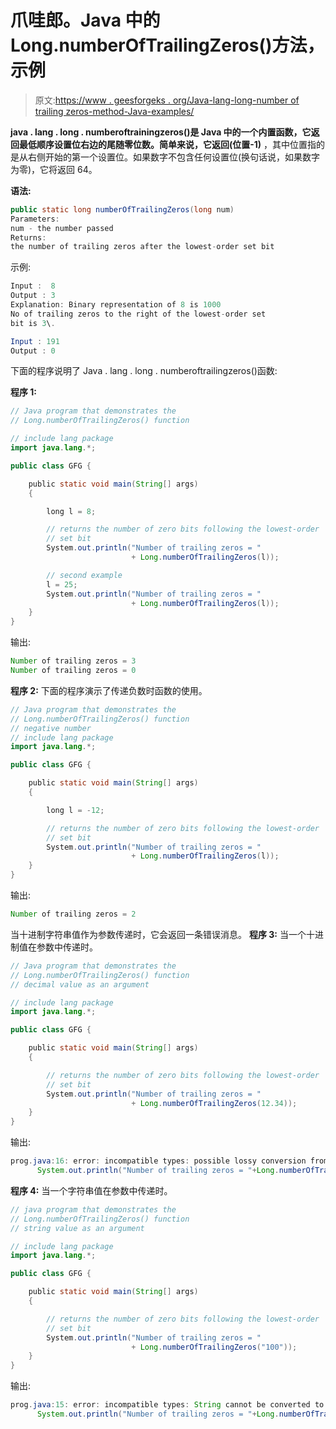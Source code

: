 # 爪哇郎。Java 中的 Long.numberOfTrailingZeros()方法，示例

> 原文:[https://www . geesforgeks . org/Java-lang-long-number of trailing zeros-method-Java-examples/](https://www.geeksforgeeks.org/java-lang-long-numberoftrailingzeros-method-java-examples/)

**java . lang . long . numberoftrainingzeros()**是 Java 中的一个内置函数，它返回最低顺序设置位右边的尾随零位数。简单来说，它返回**(位置-1)** ，其中位置指的是从右侧开始的第一个设置位。如果数字不包含任何设置位(换句话说，如果数字为零)，它将返回 64。

**语法:**

```java
public static long numberOfTrailingZeros(long num)
Parameters:
num - the number passed 
Returns:
the number of trailing zeros after the lowest-order set bit

```

示例:

```java
Input :  8
Output : 3 
Explanation: Binary representation of 8 is 1000 
No of trailing zeros to the right of the lowest-order set
bit is 3\. 

Input : 191
Output : 0 

```

下面的程序说明了 Java . lang . long . numberoftrailingzeros()函数:

**程序 1:**

```java
// Java program that demonstrates the
// Long.numberOfTrailingZeros() function

// include lang package
import java.lang.*;

public class GFG {

    public static void main(String[] args)
    {

        long l = 8;

        // returns the number of zero bits following the lowest-order
        // set bit
        System.out.println("Number of trailing zeros = "
                           + Long.numberOfTrailingZeros(l));

        // second example
        l = 25;
        System.out.println("Number of trailing zeros = "
                           + Long.numberOfTrailingZeros(l));
    }
}
```

输出:

```java
Number of trailing zeros = 3
Number of trailing zeros = 0

```

**程序 2:** 下面的程序演示了传递负数时函数的使用。

```java
// Java program that demonstrates the
// Long.numberOfTrailingZeros() function
// negative number
// include lang package
import java.lang.*;

public class GFG {

    public static void main(String[] args)
    {

        long l = -12;

        // returns the number of zero bits following the lowest-order
        // set bit
        System.out.println("Number of trailing zeros = "
                           + Long.numberOfTrailingZeros(l));
    }
}
```

输出:

```java
Number of trailing zeros = 2

```

当十进制字符串值作为参数传递时，它会返回一条错误消息。
**程序 3:** 当一个十进制值在参数中传递时。

```java
// Java program that demonstrates the
// Long.numberOfTrailingZeros() function
// decimal value as an argument

// include lang package
import java.lang.*;

public class GFG {

    public static void main(String[] args)
    {

        // returns the number of zero bits following the lowest-order
        // set bit
        System.out.println("Number of trailing zeros = "
                           + Long.numberOfTrailingZeros(12.34));
    }
}
```

输出:

```java
prog.java:16: error: incompatible types: possible lossy conversion from double to long
      System.out.println("Number of trailing zeros = "+Long.numberOfTrailingZeros(12.34));

```

**程序 4:** 当一个字符串值在参数中传递时。

```java
// java program that demonstrates the
// Long.numberOfTrailingZeros() function
// string value as an argument

// include lang package
import java.lang.*;

public class GFG {

    public static void main(String[] args)
    {

        // returns the number of zero bits following the lowest-order
        // set bit
        System.out.println("Number of trailing zeros = "
                           + Long.numberOfTrailingZeros("100"));
    }
}
```

输出:

```java
prog.java:15: error: incompatible types: String cannot be converted to long
      System.out.println("Number of trailing zeros = "+Long.numberOfTrailingZeros("100"));

```